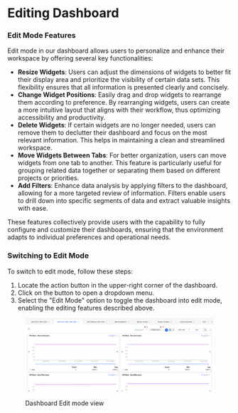 # Editing Dashboard

### Edit Mode Features

Edit mode in our dashboard allows users to personalize and enhance their workspace by offering several key functionalities:

* **Resize Widgets**: Users can adjust the dimensions of widgets to better fit their display area and prioritize the visibility of certain data sets. This flexibility ensures that all information is presented clearly and concisely.
* **Change Widget Positions**: Easily drag and drop widgets to rearrange them according to preference. By rearranging widgets, users can create a more intuitive layout that aligns with their workflow, thus optimizing accessibility and productivity.
* **Delete Widgets**: If certain widgets are no longer needed, users can remove them to declutter their dashboard and focus on the most relevant information. This helps in maintaining a clean and streamlined workspace.
* **Move Widgets Between Tabs**: For better organization, users can move widgets from one tab to another. This feature is particularly useful for grouping related data together or separating them based on different projects or priorities.
* **Add Filters**: Enhance data analysis by applying filters to the dashboard, allowing for a more targeted review of information. Filters enable users to drill down into specific segments of data and extract valuable insights with ease.

These features collectively provide users with the capability to fully configure and customize their dashboards, ensuring that the environment adapts to individual preferences and operational needs.

### Switching to Edit Mode

To switch to edit mode, follow these steps:

1. Locate the action button in the upper-right corner of the dashboard.
2. Click on the button to open a dropdown menu.
3. Select the "Edit Mode" option to toggle the dashboard into edit mode, enabling the editing features described above.

<figure><img src="../../../../.gitbook/assets/image (256).png" alt=""><figcaption><p>Dashboard Edit mode view</p></figcaption></figure>
